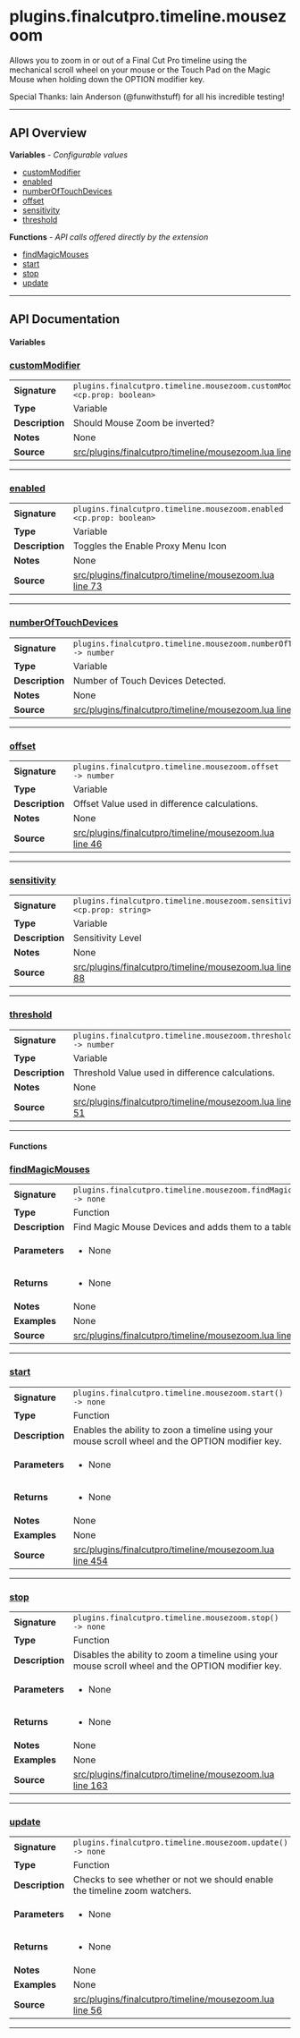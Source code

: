 # plugins.finalcutpro.timeline.mousezoom

Allows you to zoom in or out of a Final Cut Pro timeline using the mechanical scroll wheel on your mouse or the Touch Pad on the Magic Mouse when holding down the OPTION modifier key.

Special Thanks: Iain Anderson (@funwithstuff) for all his incredible testing!

---

## API Overview
**Variables** - _Configurable values_
 * [customModifier](#custommodifier)
 * [enabled](#enabled)
 * [numberOfTouchDevices](#numberoftouchdevices)
 * [offset](#offset)
 * [sensitivity](#sensitivity)
 * [threshold](#threshold)

**Functions** - _API calls offered directly by the extension_
 * [findMagicMouses](#findmagicmouses)
 * [start](#start)
 * [stop](#stop)
 * [update](#update)


---

## API Documentation

#### Variables


### [customModifier](#custommodifier)

|                                             |                                                                                     |
| --------------------------------------------|-------------------------------------------------------------------------------------|
| **Signature**                               | `plugins.finalcutpro.timeline.mousezoom.customModifier <cp.prop: boolean>`                                                                    |
| **Type**                                    | Variable                                                                     |
| **Description**                             | Should Mouse Zoom be inverted?                                                                     |
| **Notes**                                   | None |
| **Source**                                  | [src/plugins/finalcutpro/timeline/mousezoom.lua line 83](https://github.com/CommandPost/CommandPost/blob/develop/src/plugins/finalcutpro/timeline/mousezoom.lua#L83) |

---


### [enabled](#enabled)

|                                             |                                                                                     |
| --------------------------------------------|-------------------------------------------------------------------------------------|
| **Signature**                               | `plugins.finalcutpro.timeline.mousezoom.enabled <cp.prop: boolean>`                                                                    |
| **Type**                                    | Variable                                                                     |
| **Description**                             | Toggles the Enable Proxy Menu Icon                                                                     |
| **Notes**                                   | None |
| **Source**                                  | [src/plugins/finalcutpro/timeline/mousezoom.lua line 73](https://github.com/CommandPost/CommandPost/blob/develop/src/plugins/finalcutpro/timeline/mousezoom.lua#L73) |

---


### [numberOfTouchDevices](#numberoftouchdevices)

|                                             |                                                                                     |
| --------------------------------------------|-------------------------------------------------------------------------------------|
| **Signature**                               | `plugins.finalcutpro.timeline.mousezoom.numberOfTouchDevices -> number`                                                                    |
| **Type**                                    | Variable                                                                     |
| **Description**                             | Number of Touch Devices Detected.                                                                     |
| **Notes**                                   | None |
| **Source**                                  | [src/plugins/finalcutpro/timeline/mousezoom.lua line 41](https://github.com/CommandPost/CommandPost/blob/develop/src/plugins/finalcutpro/timeline/mousezoom.lua#L41) |

---


### [offset](#offset)

|                                             |                                                                                     |
| --------------------------------------------|-------------------------------------------------------------------------------------|
| **Signature**                               | `plugins.finalcutpro.timeline.mousezoom.offset -> number`                                                                    |
| **Type**                                    | Variable                                                                     |
| **Description**                             | Offset Value used in difference calculations.                                                                     |
| **Notes**                                   | None |
| **Source**                                  | [src/plugins/finalcutpro/timeline/mousezoom.lua line 46](https://github.com/CommandPost/CommandPost/blob/develop/src/plugins/finalcutpro/timeline/mousezoom.lua#L46) |

---


### [sensitivity](#sensitivity)

|                                             |                                                                                     |
| --------------------------------------------|-------------------------------------------------------------------------------------|
| **Signature**                               | `plugins.finalcutpro.timeline.mousezoom.sensitivity <cp.prop: string>`                                                                    |
| **Type**                                    | Variable                                                                     |
| **Description**                             | Sensitivity Level                                                                     |
| **Notes**                                   | None |
| **Source**                                  | [src/plugins/finalcutpro/timeline/mousezoom.lua line 88](https://github.com/CommandPost/CommandPost/blob/develop/src/plugins/finalcutpro/timeline/mousezoom.lua#L88) |

---


### [threshold](#threshold)

|                                             |                                                                                     |
| --------------------------------------------|-------------------------------------------------------------------------------------|
| **Signature**                               | `plugins.finalcutpro.timeline.mousezoom.threshold -> number`                                                                    |
| **Type**                                    | Variable                                                                     |
| **Description**                             | Threshold Value used in difference calculations.                                                                     |
| **Notes**                                   | None |
| **Source**                                  | [src/plugins/finalcutpro/timeline/mousezoom.lua line 51](https://github.com/CommandPost/CommandPost/blob/develop/src/plugins/finalcutpro/timeline/mousezoom.lua#L51) |

---

#### Functions


### [findMagicMouses](#findmagicmouses)

|                                             |                                                                                     |
| --------------------------------------------|-------------------------------------------------------------------------------------|
| **Signature**                               | `plugins.finalcutpro.timeline.mousezoom.findMagicMouses() -> none`                                                                    |
| **Type**                                    | Function                                                                     |
| **Description**                             | Find Magic Mouse Devices and adds them to a table.                                                                     |
| **Parameters**                              | <ul><li>None</li></ul> |
| **Returns**                                 | <ul><li>None</li></ul>          |
| **Notes**                                   | None |
| **Examples**                                | None |
| **Source**                                  | [src/plugins/finalcutpro/timeline/mousezoom.lua line 226](https://github.com/CommandPost/CommandPost/blob/develop/src/plugins/finalcutpro/timeline/mousezoom.lua#L226) |

---


### [start](#start)

|                                             |                                                                                     |
| --------------------------------------------|-------------------------------------------------------------------------------------|
| **Signature**                               | `plugins.finalcutpro.timeline.mousezoom.start() -> none`                                                                    |
| **Type**                                    | Function                                                                     |
| **Description**                             | Enables the ability to zoon a timeline using your mouse scroll wheel and the OPTION modifier key.                                                                     |
| **Parameters**                              | <ul><li>None</li></ul> |
| **Returns**                                 | <ul><li>None</li></ul>          |
| **Notes**                                   | None |
| **Examples**                                | None |
| **Source**                                  | [src/plugins/finalcutpro/timeline/mousezoom.lua line 454](https://github.com/CommandPost/CommandPost/blob/develop/src/plugins/finalcutpro/timeline/mousezoom.lua#L454) |

---


### [stop](#stop)

|                                             |                                                                                     |
| --------------------------------------------|-------------------------------------------------------------------------------------|
| **Signature**                               | `plugins.finalcutpro.timeline.mousezoom.stop() -> none`                                                                    |
| **Type**                                    | Function                                                                     |
| **Description**                             | Disables the ability to zoom a timeline using your mouse scroll wheel and the OPTION modifier key.                                                                     |
| **Parameters**                              | <ul><li>None</li></ul> |
| **Returns**                                 | <ul><li>None</li></ul>          |
| **Notes**                                   | None |
| **Examples**                                | None |
| **Source**                                  | [src/plugins/finalcutpro/timeline/mousezoom.lua line 163](https://github.com/CommandPost/CommandPost/blob/develop/src/plugins/finalcutpro/timeline/mousezoom.lua#L163) |

---


### [update](#update)

|                                             |                                                                                     |
| --------------------------------------------|-------------------------------------------------------------------------------------|
| **Signature**                               | `plugins.finalcutpro.timeline.mousezoom.update() -> none`                                                                    |
| **Type**                                    | Function                                                                     |
| **Description**                             | Checks to see whether or not we should enable the timeline zoom watchers.                                                                     |
| **Parameters**                              | <ul><li>None</li></ul> |
| **Returns**                                 | <ul><li>None</li></ul>          |
| **Notes**                                   | None |
| **Examples**                                | None |
| **Source**                                  | [src/plugins/finalcutpro/timeline/mousezoom.lua line 56](https://github.com/CommandPost/CommandPost/blob/develop/src/plugins/finalcutpro/timeline/mousezoom.lua#L56) |

---

